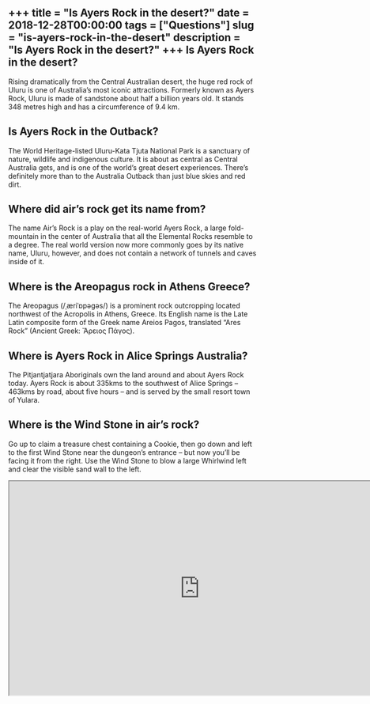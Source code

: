 +++
title = "Is Ayers Rock in the desert?"
date = 2018-12-28T00:00:00
tags = ["Questions"]
slug = "is-ayers-rock-in-the-desert"
description = "Is Ayers Rock in the desert?"
+++
Is Ayers Rock in the desert?
----------------------------

Rising dramatically from the Central Australian desert, the huge red rock of Uluru is one of Australia’s most iconic attractions. Formerly known as Ayers Rock, Uluru is made of sandstone about half a billion years old. It stands 348 metres high and has a circumference of 9.4 km.

Is Ayers Rock in the Outback?
-----------------------------

The World Heritage-listed Uluru-Kata Tjuta National Park is a sanctuary of nature, wildlife and indigenous culture. It is about as central as Central Australia gets, and is one of the world’s great desert experiences. There’s definitely more than to the Australia Outback than just blue skies and red dirt.

Where did air’s rock get its name from?
---------------------------------------

The name Air’s Rock is a play on the real-world Ayers Rock, a large fold-mountain in the center of Australia that all the Elemental Rocks resemble to a degree. The real world version now more commonly goes by its native name, Uluru, however, and does not contain a network of tunnels and caves inside of it.

Where is the Areopagus rock in Athens Greece?
---------------------------------------------

The Areopagus (/ˌæriˈɒpəɡəs/) is a prominent rock outcropping located northwest of the Acropolis in Athens, Greece. Its English name is the Late Latin composite form of the Greek name Areios Pagos, translated “Ares Rock” (Ancient Greek: Ἄρειος Πάγος).

Where is Ayers Rock in Alice Springs Australia?
-----------------------------------------------

The Pitjantjatjara Aboriginals own the land around and about Ayers Rock today. Ayers Rock is about 335kms to the southwest of Alice Springs – 463kms by road, about five hours – and is served by the small resort town of Yulara.

Where is the Wind Stone in air’s rock?
--------------------------------------

Go up to claim a treasure chest containing a Cookie, then go down and left to the first Wind Stone near the dungeon’s entrance – but now you’ll be facing it from the right. Use the Wind Stone to blow a large Whirlwind left and clear the visible sand wall to the left.

<iframe allow="accelerometer; autoplay; clipboard-write; encrypted-media; gyroscope; picture-in-picture" allowfullscreen="" class="__youtube_prefs__  epyt-is-override  no-lazyload" data-no-lazy="1" data-origheight="433" data-origwidth="770" data-skipgform_ajax_framebjll="" height="433" id="_ytid_82563" loading="lazy" src="https://www.youtube.com/embed/3MCVFNTSntg?enablejsapi=1&autoplay=0&cc_load_policy=0&cc_lang_pref=&iv_load_policy=1&loop=0&modestbranding=0&rel=1&fs=1&playsinline=0&autohide=2&theme=dark&color=red&controls=1&" title="YouTube player" width="770"></iframe>